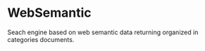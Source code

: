 WebSemantic
===========

Seach engine based on web semantic data returning organized in categories documents.
